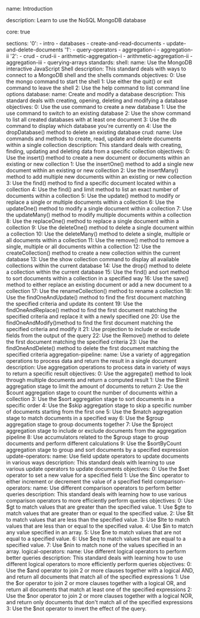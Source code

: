 name: Introduction

description: Learn to use the NoSQL MongoDB database

core: true

sections:
  '0':
    - intro
    - databases
    - create-and-read-documents
    - update-and-delete-documents
  '1':
    - query-operators
    - aggregation-i
    - aggregation-ii
  '2':
    - crud
    - crud-ii
    - arithmetic-aggregation-i
    - arithmetic-aggregation-ii
    - aggregation-iii
    - querying-arrays
standards:
  shell:
    name: Use the MongoDB interactive JavaScript Shell
    description: This standard deals with ways to connect to a MongoDB shell and the shells commands
    objectives:
      0: Use the mongo command to start the shell
      1: Use either the quit() or exit command to leave the shell
      2: Use the help command to list command line options
  database:
    name: Create and modify a database
    description: This standard deals with creating, opening, deleting and modifying a database
    objectives:
      0: Use the use command to create a new database
      1: Use the use command to switch to an existing database
      2: Use the show command to list all created databases with at least one document
      3: Use the db command to display which database you're currently on
      4: Use the dropDatabase() method to delete an existing database
  crud:
    name: Use commands and methods to create, read, update and delete documents within a single collection
    description: This standard deals with creating, finding, updating and deleting data from a specific collection
    objectives:
      0: Use the insert() method to create a new document or documents within an existing or new collection
      1: Use the insertOne() method to add a single new document within an existing or new collection
      2: Use the insertMany() method to add multiple new documents within an existing or new collection
      3: Use the find() method to find a specific document located within a collection
      4: Use the find() and limit method to list an exact number of documents within a collection
      5: Use the update() method to modify or replace a single or multiple documents within a collection
      6: Use the updateOne() method to modify a single document within a collection
      7: Use the updateMany() method to modify multiple documents within a collection
      8: Use the replaceOne() method to replace a single document within a collection
      9: Use the deleteOne() method to delete a single document within a collection
      10: Use the deleteMany() method to delete a single, multiple or all documents within a collection
      11: Use the remove() method to remove a single, multiple or all documents within a collection
      12: Use the createCollection() method to create a new collection within the current database
      13: Use the show collection command to display all available collections within the current database
      14: Use the drop() method to delete a collection within the current database
      15: Use the find() and sort method to sort documents within a collection in a specified way
      16: Use the save() method to either replace an existing document or add a new document to a collection
      17: Use the renameCollection() method to rename a collection
      18: Use the findOneAndUpdate() method to find the first document matching the specified criteria and update its content
      19: Use the findOneAndReplace() method to find the first document matching the specified criteria and replace it with a newly specified one
      20: Use the findOneAndModify()method to find the first document matching the specified criteria and modify it
      21: Use projection to include or exclude fields from the output of the query
      22: Use the Remove() method to delete the first document matching the specified criteria
      23: Use the findOneAndDelete() method to delete the first document matching the specified criteria
  aggregation-pipeline:
    name: Use a variety of aggregation operations to process data and return the result in a single document
    description: Use aggregation operations to process data in variety of ways to return a specific result
    objectives:
      0: Use the aggregate() method to look through multiple documents and return a computed result
      1: Use the $limit aggregation stage to limit the amount of documents to return
      2: Use the $count aggregation stage to count the number of documents within a collection
      3: Use the $sort aggregation stage to sort documents in a specific order
      4: Use the $skip aggregation stage to skip a specific number of documents starting from the first one
      5: Use the $match aggregation stage to match documents in a specified way
      6: Use the $group aggregation stage to group documents together
      7: Use the $project aggregation stage to include or exclude documents from the aggregation pipeline
      8: Use accumulators related to the $group stage to group documents and perform different calculations
      9: Use the $sortByCount aggregation stage to group and sort documents by a specified expression
  update-operators:
    name: Use field update operators to update documents in various ways
    description: This standard deals with learning to use various update operators to update documents
    objectives:
        0: Use the $set operator to set a new value for a specified field
        1: Use the $inc operator to either increment or decrement the value of a specified field
  comparison-operators:
    name: Use different comparison operators to perform better queries
    description: This standard deals with learning how to use various comparison operators to more efficiently perform queries
    objectives:
        0: Use $gt to match values that are greater than the specified value.
        1: Use $gte to match values that are greater than or equal to the specified value.
        2: Use $lt to match values that are less than the specified value.
        3: Use $lte to match values that are less than or equal to the specified value.
        4: Use $in to match any value specified in an array.
        5: Use $ne to match values that are not equal to a specified value.
        6: Use $eq to match values that are equal to a specified value.
        7: Use $nin to match none of the values specified in an array.
  logical-operators:
    name: Use different logical operators to perform better queries
    description:  This standard deals with learning how to use different logical operators to more efficiently perform queries
    objectives:
        0: Use the $and operator to join 2 or more clauses together with a logical AND, and return all documents that match all of the specified expressions
        1: Use the $or operator to join 2 or more clauses together with a logical OR, and return all documents that match at least one of the specified expressions
        2: Use the $nor operator to join 2 or more clauses together with a logical NOR,  and return only documents that don't match all of the specified expressions
        3: Use the $not operator to invert the effect of the query.


